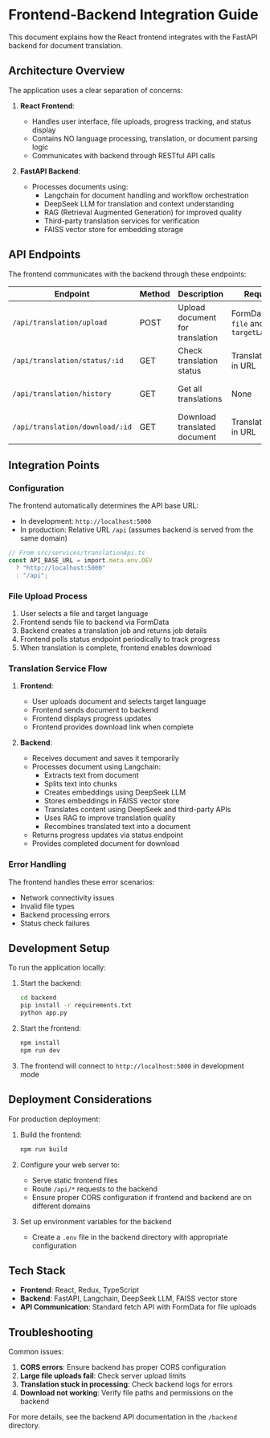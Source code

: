 
# Frontend-Backend Integration Guide

This document explains how the React frontend integrates with the FastAPI backend for document translation.

## Architecture Overview

The application uses a clear separation of concerns:

1. **React Frontend**: 
   - Handles user interface, file uploads, progress tracking, and status display
   - Contains NO language processing, translation, or document parsing logic
   - Communicates with backend through RESTful API calls

2. **FastAPI Backend**: 
   - Processes documents using:
     - Langchain for document handling and workflow orchestration
     - DeepSeek LLM for translation and context understanding
     - RAG (Retrieval Augmented Generation) for improved quality
     - Third-party translation services for verification
     - FAISS vector store for embedding storage

## API Endpoints

The frontend communicates with the backend through these endpoints:

| Endpoint | Method | Description | Request | Response |
|----------|--------|-------------|---------|----------|
| `/api/translation/upload` | POST | Upload document for translation | FormData with `file` and `targetLanguage` | Translation job details |
| `/api/translation/status/:id` | GET | Check translation status | Translation ID in URL | Status and progress |
| `/api/translation/history` | GET | Get all translations | None | Array of translation jobs |
| `/api/translation/download/:id` | GET | Download translated document | Translation ID in URL | File download |

## Integration Points

### Configuration

The frontend automatically determines the API base URL:
- In development: `http://localhost:5000`
- In production: Relative URL `/api` (assumes backend is served from the same domain)

```typescript
// From src/services/translationApi.ts
const API_BASE_URL = import.meta.env.DEV 
  ? "http://localhost:5000" 
  : "/api";
```

### File Upload Process

1. User selects a file and target language
2. Frontend sends file to backend via FormData
3. Backend creates a translation job and returns job details
4. Frontend polls status endpoint periodically to track progress
5. When translation is complete, frontend enables download

### Translation Service Flow

1. **Frontend**:
   - User uploads document and selects target language
   - Frontend sends document to backend
   - Frontend displays progress updates
   - Frontend provides download link when complete

2. **Backend**:
   - Receives document and saves it temporarily
   - Processes document using Langchain:
     - Extracts text from document
     - Splits text into chunks
     - Creates embeddings using DeepSeek LLM
     - Stores embeddings in FAISS vector store
     - Translates content using DeepSeek and third-party APIs
     - Uses RAG to improve translation quality
     - Recombines translated text into a document
   - Returns progress updates via status endpoint
   - Provides completed document for download

### Error Handling

The frontend handles these error scenarios:
- Network connectivity issues
- Invalid file types
- Backend processing errors
- Status check failures

## Development Setup

To run the application locally:

1. Start the backend:
   ```bash
   cd backend
   pip install -r requirements.txt
   python app.py
   ```

2. Start the frontend:
   ```bash
   npm install
   npm run dev
   ```

3. The frontend will connect to `http://localhost:5000` in development mode

## Deployment Considerations

For production deployment:

1. Build the frontend:
   ```bash
   npm run build
   ```

2. Configure your web server to:
   - Serve static frontend files
   - Route `/api/*` requests to the backend
   - Ensure proper CORS configuration if frontend and backend are on different domains

3. Set up environment variables for the backend
   - Create a `.env` file in the backend directory with appropriate configuration

## Tech Stack

- **Frontend**: React, Redux, TypeScript
- **Backend**: FastAPI, Langchain, DeepSeek LLM, FAISS vector store
- **API Communication**: Standard fetch API with FormData for file uploads

## Troubleshooting

Common issues:

1. **CORS errors**: Ensure backend has proper CORS configuration
2. **Large file uploads fail**: Check server upload limits
3. **Translation stuck in processing**: Check backend logs for errors
4. **Download not working**: Verify file paths and permissions on the backend

For more details, see the backend API documentation in the `/backend` directory.
